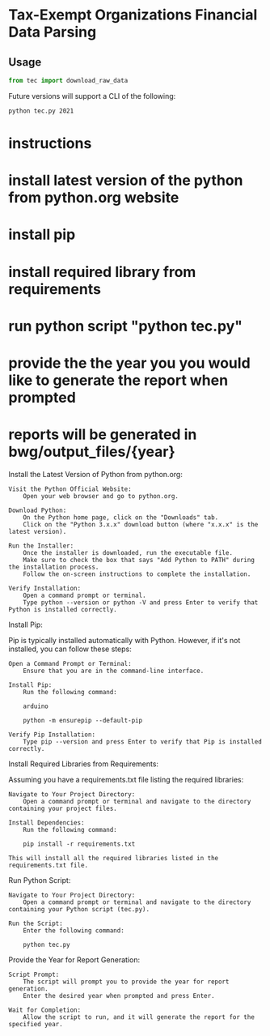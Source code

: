 # Tax-Exempt Organizations Financial Data Parsing

## Usage

```py
from tec import download_raw_data
```

Future versions will support a CLI of the following:

```sh
python tec.py 2021
```

# instructions

# install latest version of the python from python.org website

# install pip

# install required library from requirements

# run python script "python tec.py"

# provide the the year you you would like to generate the report when prompted

# reports will be generated in bwg/output_files/{year}

Install the Latest Version of Python from python.org:

    Visit the Python Official Website:
        Open your web browser and go to python.org.

    Download Python:
        On the Python home page, click on the "Downloads" tab.
        Click on the "Python 3.x.x" download button (where "x.x.x" is the latest version).

    Run the Installer:
        Once the installer is downloaded, run the executable file.
        Make sure to check the box that says "Add Python to PATH" during the installation process.
        Follow the on-screen instructions to complete the installation.

    Verify Installation:
        Open a command prompt or terminal.
        Type python --version or python -V and press Enter to verify that Python is installed correctly.

Install Pip:

Pip is typically installed automatically with Python. However, if it's not installed, you can follow these steps:

    Open a Command Prompt or Terminal:
        Ensure that you are in the command-line interface.

    Install Pip:
        Run the following command:

        arduino

        python -m ensurepip --default-pip

    Verify Pip Installation:
        Type pip --version and press Enter to verify that Pip is installed correctly.

Install Required Libraries from Requirements:

Assuming you have a requirements.txt file listing the required libraries:

    Navigate to Your Project Directory:
        Open a command prompt or terminal and navigate to the directory containing your project files.

    Install Dependencies:
        Run the following command:

        pip install -r requirements.txt

    This will install all the required libraries listed in the requirements.txt file.

Run Python Script:

    Navigate to Your Project Directory:
        Open a command prompt or terminal and navigate to the directory containing your Python script (tec.py).

    Run the Script:
        Enter the following command:

        python tec.py

Provide the Year for Report Generation:

    Script Prompt:
        The script will prompt you to provide the year for report generation.
        Enter the desired year when prompted and press Enter.

    Wait for Completion:
        Allow the script to run, and it will generate the report for the specified year.
